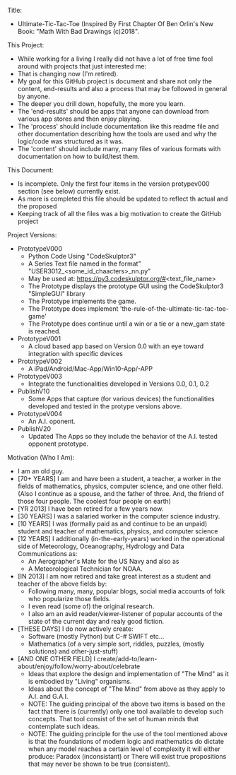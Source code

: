 Title:
  - Ultimate-Tic-Tac-Toe (Inspired By First Chapter Of Ben Orlin's New Book: "Math With Bad Drawings (c)2018".

This Project:
  - While working for a living I really did not have a lot of free time fool around with projects that just interested me:
  - That is changing now (I'm retired).
  - My goal for this GitHub project is document and share not only the content, end-results and also a process that may be followed in general by anyone. 
  - The deeper you drill down, hopefully, the more you learn.
  - The 'end-results' should be apps that anyone can download from various app stores and then enjoy playing.
  - The 'process' should include documentation like this readme file and other documentation describing how the tools are used and why the logic/code was structured as it was.
  - The 'content' should include many, many files of various formats with documentation on how to build/test them.

This Document:
  - Is incomplete. Only the first four items in the version protypev000 section (see below) currently exist.
  - As more is completed this file should be updated to reflect th actual and the proposed
  - Keeping track of all the files was a big motivation to create the GitHub project

Project Versions:
  + PrototypeV000
    - Python Code Using "CodeSkulptor3"
    - A Series Text file named in the format" "USER3012_<some_id_chaacters>_nn.py" 
    - May be used at: https://py3.codeskulptor.org/#<text_file_name>
    - The Prototype displays the prototype GUI using the CodeSkulptor3 "SimpleGUI" library
    - The Prototype implements the game.
    - The Prototype does implement 'the-rule-of-the-ultimate-tic-tac-toe-game'
    - The Prototype does continue until a win or a tie or a new_gam state is reached.
  + PrototypeV001
    - A cloud based app based on Version 0.0 with an eye toward integration with specific devices
  + PrototypeV002
    - A iPad/Android/Mac-App/Win10-App/<other framework>-APP
  + PrototypeV003
    - Integrate the functionalities developed in Versions 0.0, 0.1, 0.2
  + PublishV10
    - Some Apps that capture (for various devices) the functionalities developed and tested in the protype versions above.
  + PrototypeV004
    - An A.I. oponent.
  + PublishV20
    - Updated The Apps so they include the behavior of the A.I. tested opponent prototype.

Motivation (Who I Am):
  + I am an old guy.
  + [70+ YEARS] I am and have been a student, a teacher, a worker in the fields of mathematics, physics, computer science, and one other field. (Also I continue as a spouse, and the father of three. And, the friend of those four people. The coolest four people on earth)
  + [YR 2013]  I have been retired for a few years now.
  + [30 YEARS] I was a salaried worker in the computer science industry.
  + [10 YEARS] I was (formally paid as and continue to be an unpaid) student and teacher of mathematics, physics, and computer science
  + [12 YEARS] I additionally (in-the-early-years) worked in the operational side of Meteorology, Oceanography, Hydrology and Data Communications as:
    - An Aerographer's Mate for the US Navy and also as
    - A Meteorological Technician for NOAA.
  + [IN 2013] I am now retired and take great interest as a student and teacher of the above fields by:
    - Following many, many, popular blogs, social media accounts of folk who popularize those fields.
    - I even read (some of) the original research.
    - I also am an avid reader/viewer-listener of popular accounts of the state of the current day and realy good fiction.
  + [THESE DAYS] I do now actively create: 
    - Software (mostly Python) but C-# SWIFT etc...
    - Mathematics (of a very simple sort, riddles, puzzles, (mostly solutions) and other-just-stuff)
  + [AND ONE OTHER FIELD] I create/add-to/learn-about/enjoy/follow/worry-about/celebrate
    - Ideas that explore the design and implementation of "The Mind" as it is embodied by "Living" organisms.
    - Ideas about the concept of "The Mind" from above as they apply to A.I. and G.A.I.
    - NOTE: The guiding principal of the above two items is based on the fact that there is (currently) only one tool available to develop such concepts.  That tool consist of the set of human minds that contemplate such ideas.
    - NOTE: The guiding principle for the use of the tool mentioned above is that the foundations of modern logic and mathematics do dictate when any model reaches a certain level of complexity it will either produce: Paradox (inconsistant) or There will exist true propositions that may never be shown to be true (consistent).

